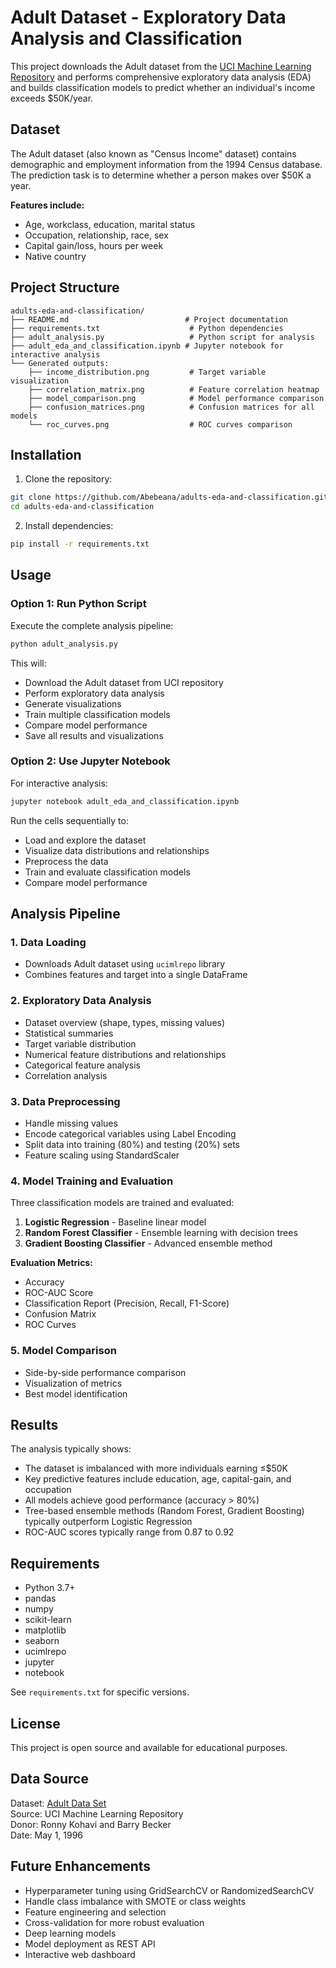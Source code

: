 # Adult Dataset - Exploratory Data Analysis and Classification

This project downloads the Adult dataset from the [UCI Machine Learning Repository](https://archive.ics.uci.edu/dataset/2/adult) and performs comprehensive exploratory data analysis (EDA) and builds classification models to predict whether an individual's income exceeds $50K/year.

## Dataset

The Adult dataset (also known as "Census Income" dataset) contains demographic and employment information from the 1994 Census database. The prediction task is to determine whether a person makes over $50K a year.

**Features include:**
- Age, workclass, education, marital status
- Occupation, relationship, race, sex
- Capital gain/loss, hours per week
- Native country

## Project Structure

```
adults-eda-and-classification/
├── README.md                          # Project documentation
├── requirements.txt                    # Python dependencies
├── adult_analysis.py                   # Python script for analysis
├── adult_eda_and_classification.ipynb # Jupyter notebook for interactive analysis
└── Generated outputs:
    ├── income_distribution.png         # Target variable visualization
    ├── correlation_matrix.png          # Feature correlation heatmap
    ├── model_comparison.png            # Model performance comparison
    ├── confusion_matrices.png          # Confusion matrices for all models
    └── roc_curves.png                  # ROC curves comparison
```

## Installation

1. Clone the repository:
```bash
git clone https://github.com/Abebeana/adults-eda-and-classification.git
cd adults-eda-and-classification
```

2. Install dependencies:
```bash
pip install -r requirements.txt
```

## Usage

### Option 1: Run Python Script

Execute the complete analysis pipeline:
```bash
python adult_analysis.py
```

This will:
- Download the Adult dataset from UCI repository
- Perform exploratory data analysis
- Generate visualizations
- Train multiple classification models
- Compare model performance
- Save all results and visualizations

### Option 2: Use Jupyter Notebook

For interactive analysis:
```bash
jupyter notebook adult_eda_and_classification.ipynb
```

Run the cells sequentially to:
- Load and explore the dataset
- Visualize data distributions and relationships
- Preprocess the data
- Train and evaluate classification models
- Compare model performance

## Analysis Pipeline

### 1. Data Loading
- Downloads Adult dataset using `ucimlrepo` library
- Combines features and target into a single DataFrame

### 2. Exploratory Data Analysis
- Dataset overview (shape, types, missing values)
- Statistical summaries
- Target variable distribution
- Numerical feature distributions and relationships
- Categorical feature analysis
- Correlation analysis

### 3. Data Preprocessing
- Handle missing values
- Encode categorical variables using Label Encoding
- Split data into training (80%) and testing (20%) sets
- Feature scaling using StandardScaler

### 4. Model Training and Evaluation

Three classification models are trained and evaluated:

1. **Logistic Regression** - Baseline linear model
2. **Random Forest Classifier** - Ensemble learning with decision trees
3. **Gradient Boosting Classifier** - Advanced ensemble method

**Evaluation Metrics:**
- Accuracy
- ROC-AUC Score
- Classification Report (Precision, Recall, F1-Score)
- Confusion Matrix
- ROC Curves

### 5. Model Comparison
- Side-by-side performance comparison
- Visualization of metrics
- Best model identification

## Results

The analysis typically shows:
- The dataset is imbalanced with more individuals earning ≤$50K
- Key predictive features include education, age, capital-gain, and occupation
- All models achieve good performance (accuracy > 80%)
- Tree-based ensemble methods (Random Forest, Gradient Boosting) typically outperform Logistic Regression
- ROC-AUC scores typically range from 0.87 to 0.92

## Requirements

- Python 3.7+
- pandas
- numpy
- scikit-learn
- matplotlib
- seaborn
- ucimlrepo
- jupyter
- notebook

See `requirements.txt` for specific versions.

## License

This project is open source and available for educational purposes.

## Data Source

Dataset: [Adult Data Set](https://archive.ics.uci.edu/dataset/2/adult)  
Source: UCI Machine Learning Repository  
Donor: Ronny Kohavi and Barry Becker  
Date: May 1, 1996

## Future Enhancements

- Hyperparameter tuning using GridSearchCV or RandomizedSearchCV
- Handle class imbalance with SMOTE or class weights
- Feature engineering and selection
- Cross-validation for more robust evaluation
- Deep learning models
- Model deployment as REST API
- Interactive web dashboard